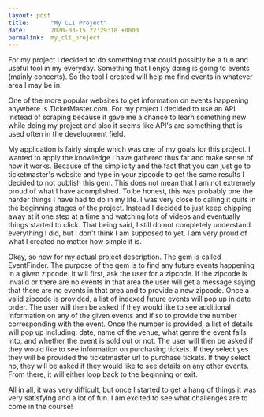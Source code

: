 ```yaml
---
layout: post
title:      "My CLI Project"
date:       2020-03-15 22:29:18 +0000
permalink:  my_cli_project
---
```


For my project I decided to do something that could possibly be a fun and useful tool in my everyday. Something that I enjoy doing is going to events (mainly concerts). So the tool I created will help me find events in whatever area I may be in.

One of the more popular websites to get information on events happening anywhere is TicketMaster.com. For my project I decided to use an API instead of scraping because it gave me a chance to learn something new while doing my project and also it seems like API's are something that is used often in the development field. 

My application is fairly simple which was one of my goals for this project. I wanted to apply the knowledge I have gathered thus far and make sense of how it works. Because of the simplicity and the fact that you can just go to ticketmaster's website and type in your zipcode to get the same results I decided to not publish this gem. This does not mean that I am not extremely proud of what I have acomplished. To be honest, this was probably one the harder things I have had to do in my life. I was very close to calling it quits in the beginning stages of the project. Instead I decided to just keep chipping away at it one step at a time and watching lots of videos and eventually things started to click. That being said, I still do not completely understand everything I did, but I don't think I am supposed to yet. I am very proud of what I created no matter how simple it is. 

Okay, so now for my actual project description. The gem is called EventFinder. The purpose of the gem is to find any future events happening in a given zipcode. It will first, ask the user for a zipcode. If the zipcode is invalid or there are no events in that area the user will get a message saying that there are no events in that area and to provide a new zipcode. Once a valid zipcode is provided, a list of indexed future events will pop up in date order. The user will then be asked if they would like to see additional information on any of the given events and if so to provide the number corresponding with the event. Once the number is provided, a list of details will pop up including: date, name of the venue,  what genre the event falls into, and whether the event is sold out or not. The user will then be asked if they would like to see information on purchasing tickets. If they select yes they will be provided the ticketmaster url to purchase tickets. If they select no, they will be asked if they would like to see details on any other events. From there, it will either loop back to the beginning or exit.

All in all, it was very difficult, but once I started to get a hang of things it was very satisfying and a lot of fun. I am excited to see what challenges are to come in the course!

